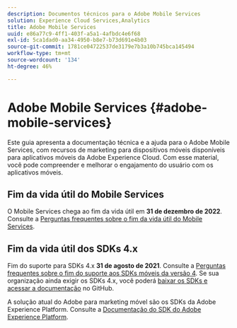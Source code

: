 ```yaml
---
description: Documentos técnicos para o Adobe Mobile Services
solution: Experience Cloud Services,Analytics
title: Adobe Mobile Services
uuid: e86a77c9-4ff1-403f-a5a1-4afbdc4e6f68
exl-id: 5ca1dad0-aa34-4950-b8e7-b73d691e4b03
source-git-commit: 1781ce04722537de3179e7b3a10b745bca145494
workflow-type: tm+mt
source-wordcount: '134'
ht-degree: 46%

---
```


# Adobe Mobile Services {#adobe-mobile-services}

Este guia apresenta a documentação técnica e a ajuda para o Adobe Mobile Services, com recursos de marketing para dispositivos móveis disponíveis para aplicativos móveis da Adobe Experience Cloud. Com esse material, você pode compreender e melhorar o engajamento do usuário com os aplicativos móveis.

## Fim da vida útil do Mobile Services

O Mobile Services chega ao fim da vida útil em **31 de dezembro de 2022**. Consulte a [Perguntas frequentes sobre o fim da vida útil do Mobile Services](eol.md).

## Fim da vida útil dos SDKs 4.x

Fim do suporte para SDKs 4.x **31 de agosto de 2021**. Consulte a [Perguntas frequentes sobre o fim do suporte aos SDKs móveis da versão 4](https://aep-sdks.gitbook.io/docs/version-4-sdk-end-of-support-faq). Se sua organização ainda exigir os SDKs 4.x, você poderá [baixar os SDKs e acessar a documentação](https://github.com/Adobe-Marketing-Cloud/mobile-services) no GitHub.

A solução atual do Adobe para marketing móvel são os SDKs da Adobe Experience Platform. Consulte a [Documentação do SDK do Adobe Experience Platform](https://aep-sdks.gitbook.io/docs/).
